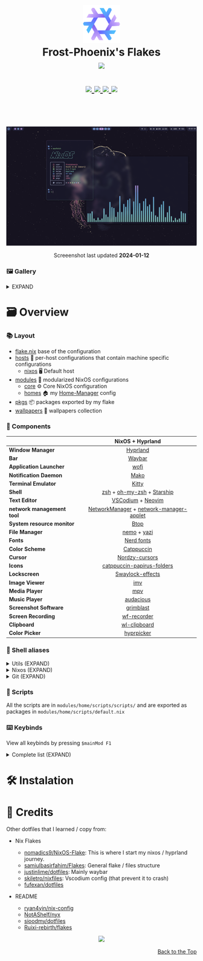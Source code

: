 <h1 align="center">
   <img src="./.github/assets/logo/nixos-logo.png  " width="100px" /> 
   <br>
      Frost-Phoenix's Flakes 
   <br>
      <img src="https://raw.githubusercontent.com/catppuccin/catppuccin/main/assets/palette/macchiato.png" width="600px" /> <br>
   <div align="center">

   <div align="center">
      <p></p>
      <div align="center">
         <a href="https://github.com/Frost-Phoenix/nixos-config/stargazers">
            <img src="https://img.shields.io/github/stars/Frost-Phoenix/nixos-config?color=F5BDE6&labelColor=303446&style=for-the-badge&logo=starship&logoColor=F5BDE6">
         </a>
         <a href="https://github.com/Frost-Phoenix/nixos-config/">
            <img src="https://img.shields.io/github/repo-size/Frost-Phoenix/nixos-config?color=C6A0F6&labelColor=303446&style=for-the-badge&logo=github&logoColor=C6A0F6">
         </a>
         <a = href="https://nixos.org">
            <img src="https://img.shields.io/badge/NixOS-unstable-blue.svg?style=for-the-badge&labelColor=303446&logo=NixOS&logoColor=white&color=91D7E3">
         </a>
         <a href="https://github.com/Frost-Phoenix/nixos-config/blob/main/LICENSE">
            <img src="https://img.shields.io/static/v1.svg?style=for-the-badge&label=License&message=MIT&colorA=313244&colorB=F5A97F&logo=unlicense&logoColor=F5A97F&"/>
         </a>
      </div>
      <br>
   </div>
</h1>

<br>
</div>

<p align="center">
   <img src="./.github/assets/screenshots/1.png" width="800px" /> <br>
</p>
<p align="center">
   Screeenshot last updated <b>2024-01-12</b>
</p>

### 🖼️ Gallery

<details>
<summary>
EXPAND
</summary>
<p align="center">
   <img src="./.github/assets/screenshots/3.png" width="800px" /> <br>
</p>
<p align="center">
   <img src="./.github/assets/screenshots/2.png" width="800px" /> <br>
</p>
</details>

# 🗃️ Overview

### 📚 Layout

-   [flake.nix](flake.nix) base of the configuration
-   [hosts](hosts) 🌳 per-host configurations that contain machine specific configurations
    - [nixos](hosts/nixos/) 🖥️ Default host
-   [modules](modules) 🍱 modularized NixOS configurations
    -   [core](modules/core/) ⚙️ Core NixOS configuration
    -   [homes](modules/home/) 🏠 my [Home-Manager](https://github.com/nix-community/home-manager) config
-   [pkgs](flake/pkgs) 📦 packages exported by my flake
-   [wallpapers](wallpapers/) 🌄 wallpapers collection

### 📓 Components
|                             | NixOS + Hyprland                                                                              |
| --------------------------- | :---------------------------------------------------------------------------------------------:
| **Window Manager**          | [Hyprland][Hyprland] |
| **Bar**                     | [Waybar][Waybar] |
| **Application Launcher**    | [wofi][wofi] |
| **Notification Daemon**     | [Mako][Mako] |
| **Terminal Emulator**       | [Kitty][Kitty] |
| **Shell**                   | [zsh][zsh] + [oh-my-zsh][oh-my-zsh] + [Starship][Starship] |
| **Text Editor**             | [VSCodium][VSCodium] + [Neovim][Neovim] |
| **network management tool** | [NetworkManager][NetworkManager] + [network-manager-applet][network-manager-applet] |
| **System resource monitor** | [Btop][Btop] |
| **File Manager**            | [nemo][nemo] + [yazi][yazi] |
| **Fonts**                   | [Nerd fonts][Nerd fonts] |
| **Color Scheme**            | [Catppuccin][Catppuccin] |
| **Cursor**                  | [Nordzy-cursors][Nordzy-cursors] |
| **Icons**                   | [catppuccin-papirus-folders][catppuccin-papirus-folders] |
| **Lockscreen**              | [Swaylock-effects][Swaylock-effects] |
| **Image Viewer**            | [imv][imv] |
| **Media Player**            | [mpv][mpv] |
| **Music Player**            | [audacious][audacious] |
| **Screenshot Software**     | [grimblast][grimblast] |
| **Screen Recording**        | [wf-recorder][wf-recorder] |
| **Clipboard**               | [wl-clipboard][wl-clipboard] |
| **Color Picker**            | [hyprpicker][hyprpicker] |


### 🔧 Shell aliases

<details>
<summary>
Utils (EXPAND)
</summary>

- ```c```     $\rightarrow$ ```clear```
- ```vim```   $\rightarrow$ ```nvim```
- ```cat```   $\rightarrow$ ```bat```
- ```nano```  $\rightarrow$ ```micro```
- ```icat```  $\rightarrow$ ```kitten icat```
- ```dsize``` $\rightarrow$ ```du -hs```
- ```findw``` $\rightarrow$ ```grep -rl```
- ```l```     $\rightarrow$ ```eza --icons  -a --group-directories-first -1```
- ```ll```    $\rightarrow$ ```eza --icons  -a --group-directories-first -1 --no-user --long```
- ```tree```  $\rightarrow$ ```eza --icons --tree --group-directories-first```
</details>

<details>
<summary>
Nixos (EXPAND)
</summary>

- ```cdnix```            $\rightarrow$ ```cd ~/nixos-config && codium ~/nixos-config```
- ```nix-shell```        $\rightarrow$ ```nix-shell --run zsh```
- ```nix-switch```       $\rightarrow$ ```sudo nixos-rebuild switch --flake ~/nixos-config#nixos```
- ```nix-switchu```      $\rightarrow$ ```sudo nixos-rebuild switch --upgrade --flake ~/nixos-config#nixos```
- ```nix-flake-update``` $\rightarrow$ ```sudo nix flake update ~/nixos-config#```
- ```nix-clean```        $\rightarrow$ ```sudo nix-collect-garbage && sudo nix-collect-garbage -d && sudo rm /nix/var/nix/gcroots/auto/* && nix-collect-garbage && nix-collect-garbage -d```
</details>

<details>
<summary>
Git (EXPAND)
</summary>

- ```ga```   $\rightarrow$ ```git add```
- ```gaa```  $\rightarrow$ ```git add --all```
- ```gs```   $\rightarrow$ ```git status```
- ```gb```   $\rightarrow$ ```git branch```
- ```gm```   $\rightarrow$ ```git merge```
- ```gpl```  $\rightarrow$ ```git pull```
- ```gplo``` $\rightarrow$ ```git pull origin```
- ```gps```  $\rightarrow$ ```git push```
- ```gpso``` $\rightarrow$ ```git push origin```
- ```gc```   $\rightarrow$ ```git commit```
- ```gcm```  $\rightarrow$ ```git commit -m```
- ```gch```  $\rightarrow$ ```git checkout```
- ```gchb``` $\rightarrow$ ```git checkout -b```
- ```gcoe``` $\rightarrow$ ```git config user.email```
- ```gcon``` $\rightarrow$ ```git config user.name```
- ```g```    $\rightarrow$ ```lazygit```
</details>

### 📝 Scripts

All the scripts are in ```modules/home/scripts/scripts/``` and are exported as packages in ```modules/home/scripts/default.nix```

### ⌨️ Keybinds

View all keybinds by pressing ```$mainMod F1```

<details>
<summary>
Complete list (EXPAND)
</summary>
   
   <details>
   <summary>
   Keybindings 
   </summary>
   
   - ```bind = $mainMod, Return, exec, kitty```
   - ```bind = ALT, Return, exec, kitty --title float_kitty```
   - ```bind = $mainMod SHIFT, Return, exec, kitty --start-as=fullscreen -o 'font_size=16'```
   - ```bind = $mainMod, B, exec, firefox```
   - ```bind = $mainMod, Q, killactive,```
   - ```bind = $mainMod, F, fullscreen, 0```
   - ```bind = $mainMod SHIFT, F, fullscreen, 1```
   - ```bind = $mainMod, Space, togglefloating,```
   - ```bind = $mainMod, D, exec, pkill wofi || wofi --show drun```
   - ```bind = $mainMod, Escape, exec, swaylock```
   - ```bind = $mainMod SHIFT, Escape, exec, shutdown-script```
   - ```bind = $mainMod, P, pseudo,```
   - ```bind = $mainMod, J, togglesplit,```
   - ```bind = $mainMod, E, exec, nemo```
   - ```bind = $mainMod SHIFT, B, exec, pkill -SIGUSR1 .waybar-wrapped```
   - ```bind = $mainMod, C ,exec, hyprpicker -a```
   - ```bind = $mainMod, G,exec, $HOME/.local/bin/toggle_layout```
   - ```bind = $mainMod, W,exec, pkill wofi || wallpaper-picker```
   </details>

   <details>
   <summary>
   Screenshot 
   </summary>
   
   - ```bind = $mainMod, Print, exec, grimblast --notify --cursor save area ~/Pictures/$(date +'%Y-%m-%d-At-%Ih%Mm%Ss').png```
   - ```bind = ,Print, exec, grimblast --notify --cursor  copy area```
   </details>

   <details>
   <summary>
   Switch window focus 
   </summary>
   
   - ```bind = $mainMod, left, movefocus, l```
   - ```bind = $mainMod, right, movefocus, r```
   - ```bind = $mainMod, up, movefocus, u```
   - ```bind = $mainMod, down, movefocus, d```
   </details>

   <details>
   <summary>
   Switch workspace 
   </summary>
   
   - ```bind = $mainMod, 1, workspace, 1```
   - ```bind = $mainMod, 2, workspace, 2```
   - ```bind = $mainMod, 3, workspace, 3```
   - ```bind = $mainMod, 4, workspace, 4```
   - ```bind = $mainMod, 5, workspace, 5```
   - ```bind = $mainMod, 6, workspace, 6```
   - ```bind = $mainMod, 7, workspace, 7```
   - ```bind = $mainMod, 8, workspace, 8```
   - ```bind = $mainMod, 9, workspace, 9```
   - ```bind = $mainMod, 0, workspace, 10```
   </details>

   <details>
   <summary>
   Switch window to workspace 
   </summary>

   - ```bind = $mainMod SHIFT, 1, movetoworkspace, 1```
   - ```bind = $mainMod SHIFT, 2, movetoworkspace, 2```
   - ```bind = $mainMod SHIFT, 3, movetoworkspace, 3```
   - ```bind = $mainMod SHIFT, 4, movetoworkspace, 4```
   - ```bind = $mainMod SHIFT, 5, movetoworkspace, 5```
   - ```bind = $mainMod SHIFT, 6, movetoworkspace, 6```
   - ```bind = $mainMod SHIFT, 7, movetoworkspace, 7```
   - ```bind = $mainMod SHIFT, 8, movetoworkspace, 8```
   - ```bind = $mainMod SHIFT, 9, movetoworkspace, 9```
   - ```bind = $mainMod SHIFT, 0, movetoworkspace, 10```
   - ```bind = $mainMod CTRL, c, movetoworkspace, empty```
   </details>

   <details>
   <summary>
   Window control 
   </summary>
   
   - ```bind = SUPER SHIFT, left, movewindow, l```
   - ```bind = SUPER SHIFT, right, movewindow, r```
   - ```bind = SUPER SHIFT, up, movewindow, u```
   - ```bind = SUPER SHIFT, down, movewindow, d```
   - ```bind = SUPER CTRL, left, resizeactive, -80 0```
   - ```bind = SUPER CTRL, right, resizeactive, 80 0```
   - ```bind = SUPER CTRL, up, resizeactive, 0 -80```
   - ```bind = SUPER CTRL, down, resizeactive, 0 80```
   - ```bind = SUPER ALT, left, moveactive,  -80 0```
   - ```bind = SUPER ALT, right, moveactive, 80 0```
   - ```bind = SUPER ALT, up, moveactive, 0 -80```
   - ```bind = SUPER ALT, down, moveactive, 0 80```
   </details>

   <details>
   <summary>
   Media and volume controls 
   </summary>
      
   - ```bind = ,XF86AudioRaiseVolume,exec, pamixer -i 2```
   - ```bind = ,XF86AudioLowerVolume,exec, pamixer -d 2```
   - ```bind = ,XF86AudioMute,exec, pamixer -t```
   - ```bind = ,XF86AudioPlay,exec, playerctl play-pause```
   - ```bind = ,XF86AudioNext,exec, playerctl next```
   - ```bind = ,XF86AudioPrev,exec, playerctl previous```
   - ```bind = , XF86AudioStop, exec, playerctl stop```
   - ```bind = $mainMod, mouse_down, workspace, e-1```
   - ```bind = $mainMod, mouse_up, workspace, e+1```
   </details>

   <details>
   <summary>
   Mouse binding 
   </summary>

   - ```bindm = $mainMod, mouse:272, movewindow```
   - ```bindm = $mainMod, mouse:273, resizewindow```
   </details>

</details>

# 🛠️ Instalation 

# 👥 Credits

Other dotfiles that I learned / copy from:

- Nix Flakes
  - [nomadics9/NixOS-Flake](https://github.com/nomadics9/NixOS-Flake2): This is where I start my nixos / hyprland journey.
  - [samiulbasirfahim/Flakes](https://github.com/samiulbasirfahim/Flakes): General flake / files structure
  - [justinlime/dotfiles](https://github.com/justinlime/dotfiles): Mainly waybar
  - [skiletro/nixfiles](https://github.com/skiletro/nixfiles): Vscodium config (that prevent it to crash)
  - [fufexan/dotfiles](https://github.com/fufexan/dotfiles)

- README
  - [ryan4yin/nix-config](https://github.com/ryan4yin/nix-config)
  - [NotAShelf/nyx](https://github.com/NotAShelf/nyx)
  - [sioodmy/dotfiles](https://github.com/sioodmy/dotfiles)
  - [Ruixi-rebirth/flakes](https://github.com/Ruixi-rebirth/flakes)


<p align="center"><img src="https://raw.githubusercontent.com/catppuccin/catppuccin/main/assets/footers/gray0_ctp_on_line.svg?sanitize=true" /></p>

<!-- end of page, send back to the top -->

<div align="right">
  <a href="#readme">Back to the Top</a>
</div>

<!-- Links -->
[Hyprland]: https://github.com/hyprwm/Hyprland
[Kitty]: https://github.com/kovidgoyal/kitty
[Starship]: https://github.com/starship/starship
[Waybar]: https://github.com/Alexays/Waybar
[wofi]: https://hg.sr.ht/~scoopta/wofi
[Btop]: https://github.com/aristocratos/btop
[nemo]: https://github.com/linuxmint/nemo
[yazi]: https://github.com/sxyazi/yazi
[zsh]: https://ohmyz.sh/
[oh-my-zsh]: https://ohmyz.sh/
[Swaylock-effects]: https://github.com/mortie/swaylock-effects
[audacious]: https://audacious-media-player.org/
[mpv]: https://github.com/mpv-player/mpv
[VSCodium]:https://vscodium.com/
[Neovim]: https://github.com/neovim/neovim
[grimblast]: https://github.com/hyprwm/contrib
[imv]: https://sr.ht/~exec64/imv/
[Mako]: https://github.com/emersion/mako
[Nerd fonts]: https://github.com/ryanoasis/nerd-fonts
[NetworkManager]: https://wiki.gnome.org/Projects/NetworkManager
[network-manager-applet]: https://gitlab.gnome.org/GNOME/network-manager-applet/
[wl-clipboard]: https://github.com/bugaevc/wl-clipboard
[wf-recorder]: https://github.com/ammen99/wf-recorder
[hyprpicker]: https://github.com/hyprwm/hyprpicker
[Catppuccin]: https://github.com/catppuccin/catppuccin
[catppuccin-papirus-folders]: https://github.com/catppuccin/papirus-folders
[Nordzy-cursors]: https://github.com/alvatip/Nordzy-cursors